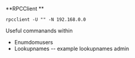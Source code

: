 **RPCClient
**

```rpcclient -U "" -N 192.168.0.0```

Useful commanands within
- Enumdomusers
- Lookupnames -- example lookupnames admin
